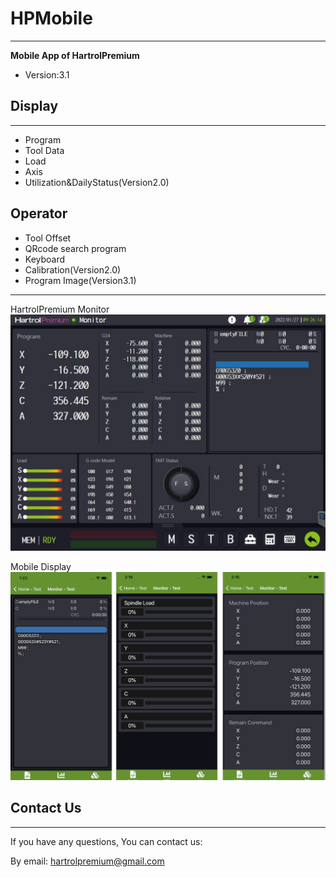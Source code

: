 # HPMobile
---
**Mobile App of HartrolPremium**
* Version:3.1

## Display
---
* Program
* Tool Data
* Load
* Axis
* Utilization&DailyStatus(Version2.0)
## Operator
* Tool Offset
* QRcode search program
* Keyboard
* Calibration(Version2.0)
* Program Image(Version3.1)
---

HartrolPremium Monitor
![Monitor-Machine](./Resources/Monitor-Machine.jpg)

Mobile Display
![Monitor-Mobile](./Resources/Monitor-Mobile.PNG)

## Contact Us
---
If you have any questions, You can contact us:

By email: hartrolpremium@gmail.com
